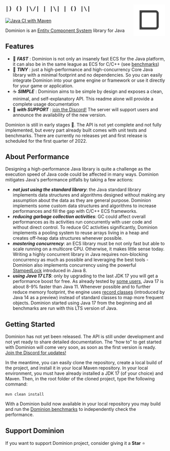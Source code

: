 ## <img src="dominion-logo-square.png" align="right" width="100">`|) () |\/| | |\| | () |\|`

[![Java CI with Maven](https://github.com/dominion-dev/dominion-ecs-java/actions/workflows/cicd-maven.yml/badge.svg)](https://github.com/dominion-dev/dominion-ecs-java/actions/workflows/cicd-maven.yml)

Dominion is an [Entity Component System](https://en.wikipedia.org/wiki/Entity_component_system) library for Java

## Features

- :rocket: **_FAST_** : Dominion is not only an insanely fast ECS for the Java platform, it can also be in the same
  league as ECS for C/C++ (see [benchmarks](https://github.com/dominion-dev/dominion-ecs-java-benchmark))
- 🤏 **_TINY_** : just a high-performance and high-concurrency Core Java library with a minimal footprint and no
  dependencies. So you can easily integrate Dominion into your game engine or framework or use it directly for your game
  or application.
- :coffee: **_SIMPLE_** : Dominion aims to be simple by design and exposes a clean, minimal, and self-explanatory API.
  This readme alone will provide a complete usage documentation
- :muscle: **_with SUPPORT_** : [join the Discord!](https://discord.gg/BHMz3axqUG) The server will support users and
  announce the availability of the new version.

Dominion is still in early stages :baby_bottle:. The API is not yet complete and not fully implemented, but every part
already built comes with unit tests and benchmarks. There are currently no releases yet and first release is scheduled
for the first quarter of 2022.

## About Performance

Designing a high-performance Java library is quite a challenge as the execution speed of Java code could be affected in
many ways. Dominion mitigates Java's performance pitfalls by taking a few actions:

- **_not just using the standard library_**: the Java standard library implements data structures and algorithms
  designed without making any assumption about the data as they are general purpose. Dominion implements some custom
  data structures and algorithms to increase performances and fill the gap with C/C++ ECS frameworks.
- **_reducing garbage collection activities_**: GC could affect overall performances as its activities run concurrently
  with user code and without direct control. To reduce GC activities significantly, Dominion implements a pooling system
  to reuse arrays living in a heap and creates off-heap data structures whenever possible.
- **_mastering concurrency_**: an ECS library must be not only fast but able to scale running on a multicore CPU.
  Otherwise, it makes little sense today. Writing a highly concurrent library in Java requires non-blocking concurrency
  as much as possible and leveraging the best tools - Dominion also implements concurrency using the
  powerful [StampedLock](https://docs.oracle.com/javase/8/docs/api/java/util/concurrent/locks/StampedLock.html)
  introduced in Java 8.
- **_using Java 17 LTS_**: only by upgrading to the last JDK 17 you will get a performance boost for free. As already
  tested by [some users](https://www.optaplanner.org/blog/2021/09/15/HowMuchFasterIsJava17.html), Java 17 is about 8-9%
  faster than Java 11. Whenever possible and to further reduce memory footprint, the engine
  uses [record classes](https://docs.oracle.com/en/java/javase/15/language/records.html) (introduced by Java 14 as a
  preview) instead of standard classes to map more frequent objects. Dominion started using Java 17 from the beginning
  and all benchmarks are run with this LTS version of Java.

## Getting Started

Dominion has not yet been released. The API is still under development and not yet ready to share detailed
documentation. The "how to" to get started with Dominion will come very soon, as soon as the first version is
ready. [Join the Discord for updates!](https://discord.gg/BHMz3axqUG)

In the meantime, you can easily clone the repository, create a local build of the project, and install it in your local
Maven repository. In your local environment, you must have already installed a JDK 17 (of your choice) and Maven. Then,
in the root folder of the cloned project, type the following command:

`mvn clean install`

With a Dominion build now available in your local repository you may build and run
the [Dominion benchmarks](https://github.com/dominion-dev/dominion-ecs-java-benchmark) to independently check the
performance.

## Support Dominion

If you want to support Dominion project, consider giving it a **Star** ⭐️
